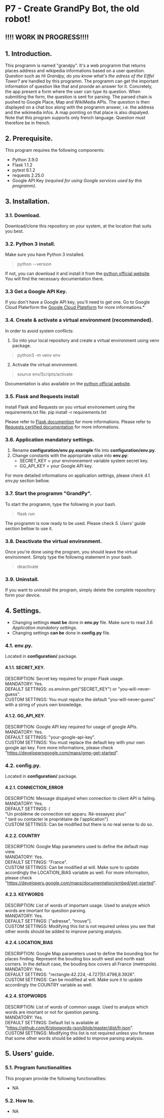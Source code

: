 # P7 - Create GrandPy Bot, the old robot!

## !!!! WORK IN PROGRESS!!!!

## 1. Introduction.

This programm is named "grandpy". It's a web programm that returns places address and wikipedia informations based on a user question. Question such as *Hi Grandpy, do you know what's the adress of the Eiffel Tower?* are handled by this programm. The programm can get the important information of question like that and provide an answer for it. 
Concretely, the app present a form where the user can type its question. When submitting the form, the question is sent for parsing. The parsed chain is pushed to Google Place, Map and WikiMedia APIs. The question is then displayed on a chat box along with the programm answer, i.e. the address and the wikimedia infos. A map pointing on that place is also dispalyed.  
Note that this program supports only french language. Question must therefore be in french.  


## 2. Prerequisite.
This program requires the following components:
* Python 3.9.0
* Flask 1.1.2
* pytest 6.1.2
* requests 2.25.0
* Google API Key (*required for using Google services used by this programm)*.


## 3. Installation.

### 3.1. Download.
Download/clone this repository on your system, at the location that suits you best.

### 3.2. Python 3 install.
Make sure you have Python 3 installed.
> python --version

If not, you can download it and install it from the [python official website](https://www.python.org/). You will find the necessary documentation there.

### 3.3 Get a Google API Key.
If you  don't have a Google API key, you'll need to get one. Go to Google Cloud Platerform the [Google Cloud Plateform](https://cloud.google.com/maps-platform/#get-started) for more informations.*


### 3.4. Create & activate a virtual environment (recommended).
In order to avoid system conflicts:

1. Go into your local repository and create a virtual environment using venv package.
> python3 -m venv env

2. Activate the virtual environment.
> source env/Scripts/activate

Documentation is also available on the [python official website](https://www.python.org/).

### 3.5. Flask and Requests install
Install Flask and Requests on you virtual environement using the requirements.txt file.
    pip install -r requirements.txt

Please refer to [Flask documention](https://flask.palletsprojects.com/en/1.1.x/) for more informations.
Please refer to [Requests certified documentation](https://requests.readthedocs.io/en/master/) for more informations.

### 3.6. Application mandatory settings.
1. Rename **configuration/env.py.example** file into **configuration/env.py**.
2. Change constants with the appropriate value into **env.py**:
    * SECRET_KEY = your environnement variable system secret key.
    * GG_API_KEY = your Google API key.

For more detailed informations on application settings, please check *4.1. env.py* section bellow.

### 3.7. Start the programm "GrandPy".
To start the programm, type the following in your bash.
> flask run

The programm is now ready to be used. Please check *5. Users' guide* section bellow to use it.

### 3.8. Deactivate the virtual environment.
Once you're done using the program, you should leave the virtual environment. Simply type the following statement in your bash.
> deactivate

### 3.9. Uninstall.
If you want to uninstall the program, simply delete the complete repository form your device.

## 4. Settings.

* Changing settings **must be** done in **env.py** file. Make sure to read *3.6. Application mandatory settings*.
* Changing settings **can be** done in **config.py** file.

### 4.1. env.py.
Located in **configuration/** package.

#### 4.1.1. SECRET_KEY.
DESCRIPTION: Secret key required for proper Flask usage.  
MANDATORY: Yes.  
DEFAULT SETTINGS: os.environ.get("SECRET_KEY") or "you-will-never-guess".  
CUSTOM SETTINGS: You must repalce the default "you-will-never-guess" with a string of yours own knowledge.  

#### 4.1.2. GG_API_KEY.
DESCRIPTION: Google API key required for usage of google APIs.  
MANDATORY: Yes.  
DEFAULT SETTINGS: "your-google-api-key".  
CUSTOM SETTINGS: You must replace the default key with your own google api key. Fore more informations, please check "https://developersgoogle.com/maps/gmp-get-started".  


### 4.2. config.py.
Located in **configuration/** package.

#### 4.2.1. CONNECTION_ERROR
DESCRIPTION: Message dispalyed when connection to client API is failing.  
MANDATORY: Yes.  
DEFAULT SETTINGS: (  
               "Un problème de connection est apparu. Ré-essaayez plus"  
               " tard ou contacter le propriétaire de l'application")  
CUSTOM SETTINGS: Can be modified but there is no real sense to do so.  

#### 4.2.2. COUNTRY
DESCRIPTION: Google Map parameters used to define the default map view.  
MANDATORY: Yes.  
DEFAULT SETTINGS: "France".  
CUSTOM SETTINGS: Can be modified at will. Make sure to update accordingly the LOCATION_BIAS variable as well. For more information, please check "https://developers.google.com/maps/documentation/embed/get-started".  

#### 4.2.3. KEYWORDS
DESCRIPTION: List of words of important usage. Used to analyze which words are imortant for question parsing.  
MANDATORY: Yes.  
DEFAULT SETTINGS: ["adresse", "trouve"].  
CUSTOM SETTINGS: Modifying this list is not required unless you see that other words should be added to improve parsing analysis.

#### 4.2.4. LOCATION_BIAS
DESCRIPTION: Google Map parameters used to define the bounding box for places finding. Represent the bouding box south west and north east corners. In the default case, the bouding box covers all France (metropole).  
MANDATORY: Yes.  
DEFAULT SETTINGS: "rectangle:42.224,-4.727|51.4796,8.3926".  
CUSTOM SETTINGS: Can be modified at will. Make sure it to update accordingly the COUNTRY variable as well.  

#### 4.2.4. STOPWORDS
DESCRIPTION: List of words of common usage. Used to analyze which words are imortant or not for question parsing.  
MANDATORY: Yes.  
DEFAULT SETTINGS: Default list is available at "https://github.com/6/stopwords-json/blob/master/dist/fr.json".  
CUSTOM SETTINGS: Modifying this list is not required unless you forseas that some other words should be added to improve parsing analysis.  

## 5. Users' guide.

### 5.1. Program functionalities
This program provide the following functionalities:
* NA

### 5.2. How to.
* NA
